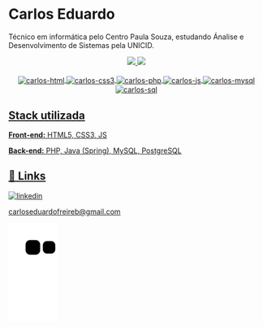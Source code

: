 
# Carlos Eduardo

Técnico em informática pelo Centro Paula Souza, estudando Ánalise e Desenvolvimento de Sistemas pela UNICID.

<div align="center">
  <a href="https://github.com/carlossfb">
  <link rel="stylesheet" href="https://cdn.jsdelivr.net/gh/devicons/devicon@v2.15.1/devicon.min.css" />
  <img height="180em" src="https://github-readme-stats.vercel.app/api?username=carlossfb&show_icons=true&theme=dracula&include_all_commits=true&count_private=true"/>
  <img height="180em" src="https://github-readme-stats.vercel.app/api/top-langs/?username=carlossfb&layout=compact&langs_count=7&theme=dracula"/>
</div>

<div align="center"><br>
  <img align="center" alt="carlos-html" src="https://cdn.jsdelivr.net/gh/devicons/devicon/icons/html5/html5-original-wordmark.svg" width='40em'/> 
  <img align="center" alt="carlos-css3" src="https://cdn.jsdelivr.net/gh/devicons/devicon/icons/css3/css3-original-wordmark.svg"  width='40em'/>
  <img align="center" alt="carlos-php" src="https://cdn.jsdelivr.net/gh/devicons/devicon/icons/php/php-original.svg" width='40em'/>
  <img align="center" alt="carlos-js" src="https://cdn.jsdelivr.net/gh/devicons/devicon/icons/javascript/javascript-original.svg" width='40em'/>
  <img align="center" alt="carlos-mysql" src="https://cdn.jsdelivr.net/gh/devicons/devicon/icons/mysql/mysql-original-wordmark.svg" width='50em'/>
  <img align="center" alt="carlos-sql" src="https://cdn.jsdelivr.net/gh/devicons/devicon/icons/microsoftsqlserver/microsoftsqlserver-plain-wordmark.svg" width='50em'/>
</div>

## Stack utilizada

**Front-end:** HTML5, CSS3, JS

**Back-end:** PHP, Java (Spring), MySQL, PostgreSQL

## 🔗 Links
[![linkedin](https://img.shields.io/badge/linkedin-0A66C2?style=for-the-badge&logo=linkedin&logoColor=white)](https://www.linkedin.com/in/carlossfb/) 

carloseduardofreireb@gmail.com


 ![snake gif](https://github.com/carlossfb/carlossfb/blob/output/github-contribution-grid-snake.svg)
